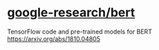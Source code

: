 # [google-research/bert](https://github.com/google-research/bert)

TensorFlow code and pre-trained models for BERT https://arxiv.org/abs/1810.04805
